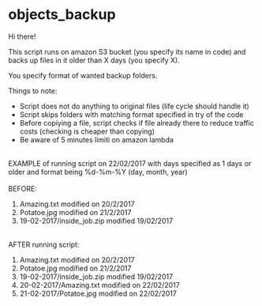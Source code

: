 # objects_backup

Hi there!

This script runs on amazon S3 bucket (you specify its name in code) and backs up files in it older than X days (you specify X).

You specify format of wanted backup folders.

Things to note:
<br>
* Script does not do anything to original files (life cycle should handle it)
* Script skips folders with matching format specified in try of the code
* Before copiying a file, script checks if file already there to reduce traffic costs (checking is cheaper than copying)
* Be aware of 5 minutes limiti on amazon lambda
<br>
EXAMPLE of running script on 22/02/2017 with days specified as 1 days or older and format being %d-%m-%Y (day, month, year)
<br><br>
BEFORE:

1. Amazing.txt modified on 20/2/2017
2. Potatoe.jpg modified on 21/2/2017
4. 19-02-2017/inside_job.zip modified 19/02/2017

<br>
AFTER running script:

1. Amazing.txt modified on 20/2/2017
2. Potatoe.jpg modified on 21/2/2017
3. 19-02-2017/inside_job.zip modified 19/02/2017
4. 20-02-2017/Amazing.txt modified on 22/02/2017
5. 21-02-2017/Potatoe.jpg modified on 22/02/2017
